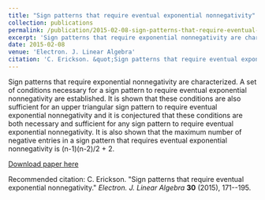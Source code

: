 ```yaml
---
title: "Sign patterns that require eventual exponential nonnegativity"
collection: publications
permalink: /publication/2015-02-08-sign-patterns-that-require-eventual-exponential-nonnegativity
excerpt: 'Sign patterns that require exponential nonnegativity are characterized. A set of conditions necessary for a sign pattern to require eventual exponential nonnegativity are established. It is shown that these conditions are also sufficient for an upper triangular sign pattern to require eventual exponential nonnegativity and it is conjectured that these conditions are both necessary and sufficient for any sign pattern to require eventual exponential nonnegativity. It is also shown that the maximum number of negative entries in a sign pattern that requires eventual exponential nonnegativity is (n-1)(n-2)/2 + 2.'
date: 2015-02-08
venue: 'Electron. J. Linear Algebra'
citation: 'C. Erickson. &quot;Sign patterns that require eventual exponential nonnegativity.&quot; <i>Electron. J. Linear Algebra</i> <b>30</b> (2015), 171--195.'
---
```

Sign patterns that require exponential nonnegativity are characterized. A set of conditions necessary for a sign pattern to require eventual exponential nonnegativity are established. It is shown that these conditions are also sufficient for an upper triangular sign pattern to require eventual exponential nonnegativity and it is conjectured that these conditions are both necessary and sufficient for any sign pattern to require eventual exponential nonnegativity. It is also shown that the maximum number of negative entries in a sign pattern that requires eventual exponential nonnegativity is (n-1)(n-2)/2 + 2.

[Download paper here](https://doi.org/10.13001/1081-3810.3027)

Recommended citation: C. Erickson. "Sign patterns that require eventual exponential nonnegativity." <i>Electron. J. Linear Algebra</i> <b>30</b> (2015), 171--195.